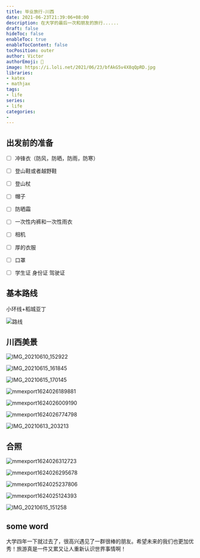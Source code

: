 ```yaml
---
title: 毕业旅行-川西
date: 2021-06-23T21:39:06+08:00
description: 在大学的最后一次和朋友的旅行......
draft: false
hideToc: false
enableToc: true
enableTocContent: false
tocPosition: outer
author: Victor
authorEmoji: 👻
image: https://i.loli.net/2021/06/23/bfAkG5v4X8qQpRD.jpg
libraries:
- katex
- mathjax
tags:
- life
series:
- life
categories:
-
---
```




## 出发前的准备

- [ ] 冲锋衣（防风，防晒，防雨，防寒）
- [ ] 登山鞋或者越野鞋
- [ ] 登山杖
- [ ] 帽子
- [ ] 防晒霜
- [ ] 一次性内裤和一次性雨衣
- [ ] 相机
- [ ] 厚的衣服
- [ ] 口罩
- [ ] 学生证 身份证 驾驶证



## 基本路线

小环线+稻城亚丁

![路线](https://i.loli.net/2021/06/23/PQfbodXhja2miCs.png)



## 川西美景

![IMG_20210610_152922](https://i.loli.net/2021/06/23/wqCExP4BKOd7RNH.jpg)





![IMG_20210615_161845](https://i.loli.net/2021/06/23/bfAkG5v4X8qQpRD.jpg)



![IMG_20210615_170145](https://i.loli.net/2021/06/23/Pg73E2tj5Q4TGyq.jpg)



![mmexport1624026189881](https://i.loli.net/2021/06/23/9mE6YkAgFpQelR2.jpg)



![mmexport1624026009190](https://i.loli.net/2021/06/23/PIabmH3nCQDKuT4.jpg)



![mmexport1624026774798](https://i.loli.net/2021/06/23/j4CxfBSgPZG2FE9.jpg)



![IMG_20210613_203213](https://i.loli.net/2021/06/23/yVK6kUXgYOWf8mx.jpg)





## 合照

![mmexport1624026312723](https://i.loli.net/2021/06/23/ZBW6GH8tkbO3hMm.jpg)



![mmexport1624026295678](https://i.loli.net/2021/06/23/qaUjey8s3RQHFIu.jpg)



![mmexport1624025237806](https://i.loli.net/2021/06/23/lg82hm7pfROTbyu.jpg)



![mmexport1624025124393](https://i.loli.net/2021/06/23/Uc12ipTNnrt6Bqg.jpg)



![IMG_20210615_151258](https://i.loli.net/2021/06/23/JjdTMutGkwagncD.jpg)



## some word

大学四年一下就过去了，很高兴遇见了一群很棒的朋友。希望未来的我们也更加优秀！旅游真是一件又累又让人重新认识世界事情啊！



